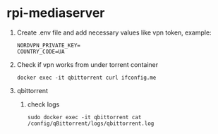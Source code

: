 # rpi-mediaserver
1. Create .env file and add necessary values like vpn token, example:
    ```
    NORDVPN_PRIVATE_KEY=
    COUNTRY_CODE=UA
    ```

1. Check if vpn works from under torrent container
    ```
    docker exec -it qbittorrent curl ifconfig.me
    ```
1. qbittorrent
    1. check logs
        ```
        sudo docker exec -it qbittorrent cat /config/qBittorrent/logs/qbittorrent.log
        ```
